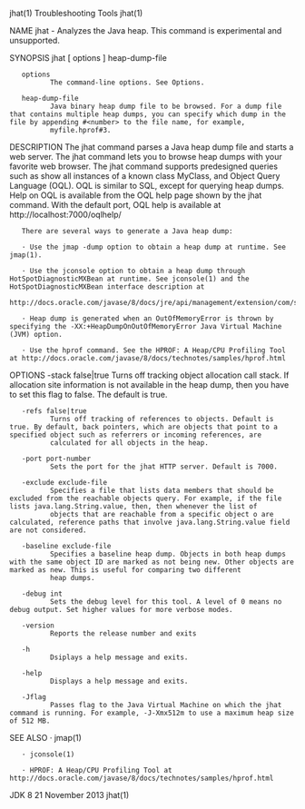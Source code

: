 jhat(1)                                                                                     Troubleshooting Tools                                                                                     jhat(1)



NAME
       jhat - Analyzes the Java heap. This command is experimental and unsupported.

SYNOPSIS
       jhat [ options ] heap-dump-file


       options
              The command-line options. See Options.

       heap-dump-file
              Java binary heap dump file to be browsed. For a dump file that contains multiple heap dumps, you can specify which dump in the file by appending #<number> to the file name, for example,
              myfile.hprof#3.

DESCRIPTION
       The jhat command parses a Java heap dump file and starts a web server. The jhat command lets you to browse heap dumps with your favorite web browser. The jhat command supports predesigned queries
       such as show all instances of a known class MyClass, and Object Query Language (OQL). OQL is similar to SQL, except for querying heap dumps. Help on OQL is available from the OQL help page shown by
       the jhat command. With the default port, OQL help is available at http://localhost:7000/oqlhelp/

       There are several ways to generate a Java heap dump:

       · Use the jmap -dump option to obtain a heap dump at runtime. See jmap(1).

       · Use the jconsole option to obtain a heap dump through HotSpotDiagnosticMXBean at runtime. See jconsole(1) and the HotSpotDiagnosticMXBean interface description at
         http://docs.oracle.com/javase/8/docs/jre/api/management/extension/com/sun/management/HotSpotDiagnosticMXBean.html

       · Heap dump is generated when an OutOfMemoryError is thrown by specifying the -XX:+HeapDumpOnOutOfMemoryError Java Virtual Machine (JVM) option.

       · Use the hprof command. See the HPROF: A Heap/CPU Profiling Tool at http://docs.oracle.com/javase/8/docs/technotes/samples/hprof.html

OPTIONS
       -stack false|true
              Turns off tracking object allocation call stack. If allocation site information is not available in the heap dump, then you have to set this flag to false. The default is true.

       -refs false|true
              Turns off tracking of references to objects. Default is true. By default, back pointers, which are objects that point to a specified object such as referrers or incoming references, are
              calculated for all objects in the heap.

       -port port-number
              Sets the port for the jhat HTTP server. Default is 7000.

       -exclude exclude-file
              Specifies a file that lists data members that should be excluded from the reachable objects query. For example, if the file lists java.lang.String.value, then, then whenever the list of
              objects that are reachable from a specific object o are calculated, reference paths that involve java.lang.String.value field are not considered.

       -baseline exclude-file
              Specifies a baseline heap dump. Objects in both heap dumps with the same object ID are marked as not being new. Other objects are marked as new. This is useful for comparing two different
              heap dumps.

       -debug int
              Sets the debug level for this tool. A level of 0 means no debug output. Set higher values for more verbose modes.

       -version
              Reports the release number and exits

       -h
              Dsiplays a help message and exits.

       -help
              Displays a help message and exits.

       -Jflag
              Passes flag to the Java Virtual Machine on which the jhat command is running. For example, -J-Xmx512m to use a maximum heap size of 512 MB.

SEE ALSO
       · jmap(1)

       · jconsole(1)

       · HPROF: A Heap/CPU Profiling Tool at http://docs.oracle.com/javase/8/docs/technotes/samples/hprof.html



JDK 8                                                                                          21 November 2013                                                                                       jhat(1)
